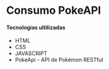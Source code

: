 # Consumo PokeAPI

<h4>Tecnologias ultilizadas</h4>
<ul>
<li>HTML</li>
<li>CSS</li>
<li>JAVASCRIPT</li>
 <li>PokeApi - API de Pokémon RESTful</li>
</ul>